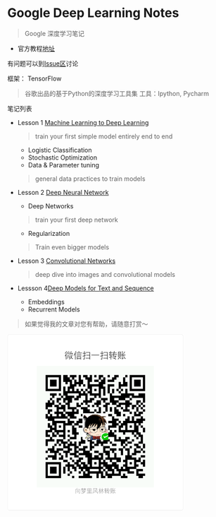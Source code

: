 # Google Deep Learning Notes

> Google 深度学习笔记

- 官方教程[地址](https://classroom.udacity.com/courses/ud730/lessons/6370362152/concepts/63798118170923)

有问题可以到[Issue区](https://github.com/ahangchen/GDLnotes/issues)讨论

框架： TensorFlow
> 谷歌出品的基于Python的深度学习工具集
工具：Ipython, Pycharm

笔记列表
- Lesson 1 [Machine Learning to Deep Learning](note/lesson-1/README.md)

    > train your first simple model entirely end to end
    
    - Logistic Classification
    - Stochastic Optimization
    - Data & Parameter tuning
    
    > general data practices to train models
- Lesson 2 [Deep Neural Network](note/lesson-2/README.md)
    - Deep Networks
    
    > train your first deep network
    
    - Regularization
    
    > Train even bigger models
- Lesson 3 [Convolutional Networks](note/lesson-3/README.md)

    > deep dive into images and convolutional models
    
- Lessson 4[Deep Models for Text and Sequence](note/lesson-4/README.md)
    - Embeddings 
    - Recurrent Models

> 如果觉得我的文章对您有帮助，请随意打赏～

<img src="res/wxmoney.jpg" width = "400" height = "400" alt="图片名称" align=center />

